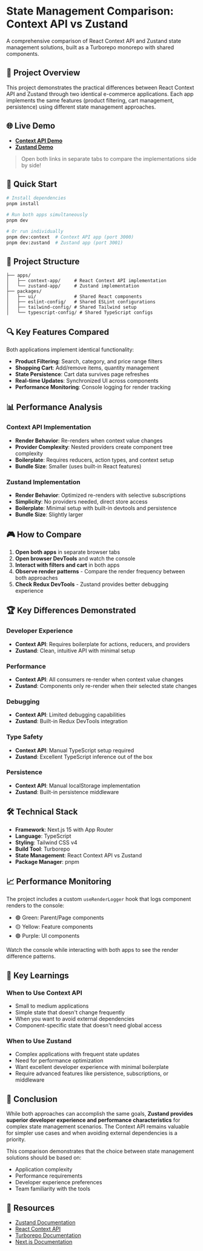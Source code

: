 # State Management Comparison: Context API vs Zustand

A comprehensive comparison of React Context API and Zustand state management solutions, built as a Turborepo monorepo with shared components.

## 🎯 Project Overview

This project demonstrates the practical differences between React Context API and Zustand through two identical e-commerce applications. Each app implements the same features (product filtering, cart management, persistence) using different state management approaches.

## 🌐 Live Demo

- **[Context API Demo](https://nextjs-state-management-comparison.vercel.app/)**
- **[Zustand Demo](https://nextjs-state-management-comparison-gamma.vercel.app/)**

> Open both links in separate tabs to compare the implementations side by side!

## 🚀 Quick Start

```bash
# Install dependencies
pnpm install

# Run both apps simultaneously
pnpm dev

# Or run individually
pnpm dev:context  # Context API app (port 3000)
pnpm dev:zustand  # Zustand app (port 3001)
```

## 📁 Project Structure

```
├── apps/
│   ├── context-app/     # React Context API implementation
│   └── zustand-app/     # Zustand implementation
├── packages/
│   ├── ui/              # Shared React components
│   ├── eslint-config/   # Shared ESLint configurations
│   ├── tailwind-config/ # Shared Tailwind setup
│   └── typescript-config/ # Shared TypeScript configs
```

## 🔍 Key Features Compared

Both applications implement identical functionality:

- **Product Filtering**: Search, category, and price range filters
- **Shopping Cart**: Add/remove items, quantity management
- **State Persistence**: Cart data survives page refreshes
- **Real-time Updates**: Synchronized UI across components
- **Performance Monitoring**: Console logging for render tracking

## 📊 Performance Analysis

### Context API Implementation

- **Render Behavior**: Re-renders when context value changes
- **Provider Complexity**: Nested providers create component tree complexity
- **Boilerplate**: Requires reducers, action types, and context setup
- **Bundle Size**: Smaller (uses built-in React features)

### Zustand Implementation

- **Render Behavior**: Optimized re-renders with selective subscriptions
- **Simplicity**: No providers needed, direct store access
- **Boilerplate**: Minimal setup with built-in devtools and persistence
- **Bundle Size**: Slightly larger

## 🎮 How to Compare

1. **Open both apps** in separate browser tabs
2. **Open browser DevTools** and watch the console
3. **Interact with filters and cart** in both apps
4. **Observe render patterns** - Compare the render frequency between both approaches
5. **Check Redux DevTools** - Zustand provides better debugging experience

## 🏆 Key Differences Demonstrated

### Developer Experience

- **Context API**: Requires boilerplate for actions, reducers, and providers
- **Zustand**: Clean, intuitive API with minimal setup

### Performance

- **Context API**: All consumers re-render when context value changes
- **Zustand**: Components only re-render when their selected state changes

### Debugging

- **Context API**: Limited debugging capabilities
- **Zustand**: Built-in Redux DevTools integration

### Type Safety

- **Context API**: Manual TypeScript setup required
- **Zustand**: Excellent TypeScript inference out of the box

### Persistence

- **Context API**: Manual localStorage implementation
- **Zustand**: Built-in persistence middleware

## 🛠 Technical Stack

- **Framework**: Next.js 15 with App Router
- **Language**: TypeScript
- **Styling**: Tailwind CSS v4
- **Build Tool**: Turborepo
- **State Management**: React Context API vs Zustand
- **Package Manager**: pnpm

## 📈 Performance Monitoring

The project includes a custom `useRenderLogger` hook that logs component renders to the console:

- 🟢 Green: Parent/Page components
- 🟡 Yellow: Feature components
- 🟣 Purple: UI components

Watch the console while interacting with both apps to see the render difference patterns.

## 📝 Key Learnings

### When to Use Context API

- Small to medium applications
- Simple state that doesn't change frequently
- When you want to avoid external dependencies
- Component-specific state that doesn't need global access

### When to Use Zustand

- Complex applications with frequent state updates
- Need for performance optimization
- Want excellent developer experience with minimal boilerplate
- Require advanced features like persistence, subscriptions, or middleware

## 🎯 Conclusion

While both approaches can accomplish the same goals, **Zustand provides superior developer experience and performance characteristics** for complex state management scenarios. The Context API remains valuable for simpler use cases and when avoiding external dependencies is a priority.

This comparison demonstrates that the choice between state management solutions should be based on:

- Application complexity
- Performance requirements
- Developer experience preferences
- Team familiarity with the tools

## 🔗 Resources

- [Zustand Documentation](https://docs.pmnd.rs/zustand/getting-started/introduction)
- [React Context API](https://react.dev/reference/react/useContext)
- [Turborepo Documentation](https://turbo.build/repo/docs)
- [Next.js Documentation](https://nextjs.org/docs)
